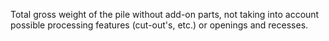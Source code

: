 ﻿Total gross weight of the pile without add-on parts, not taking into account possible processing features (cut-out's, etc.) or openings and recesses.